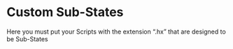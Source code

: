 # Custom Sub-States

Here you must put your Scripts with the extension “.hx” that are designed to be Sub-States